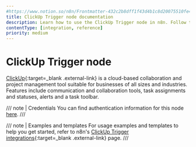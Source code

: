 ```yaml
---
#https://www.notion.so/n8n/Frontmatter-432c2b8dff1f43d4b1c8d20075510fe4
title: ClickUp Trigger node documentation
description: Learn how to use the ClickUp Trigger node in n8n. Follow technical documentation to integrate ClickUp Trigger node into your workflows.
contentType: [integration, reference]
priority: medium
---
```


# ClickUp Trigger node

[ClickUp](https://clickup.com/){:target=_blank .external-link} is a cloud-based collaboration and project management tool suitable for businesses of all sizes and industries. Features include communication and collaboration tools, task assignments and statuses, alerts and a task toolbar.

/// note | Credentials
You can find authentication information for this node [here](/integrations/builtin/credentials/clickup/).
///

///  note  | Examples and templates
For usage examples and templates to help you get started, refer to n8n's [ClickUp Trigger integrations](https://n8n.io/integrations/clickup-trigger/){:target=_blank .external-link} page.
///
